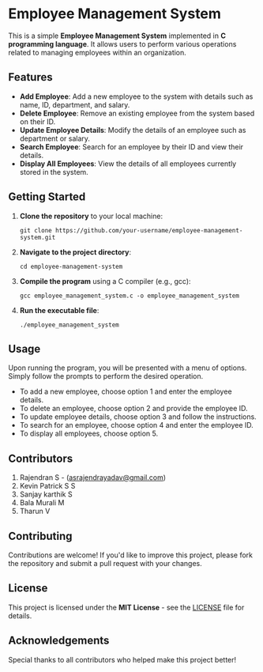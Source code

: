 # Employee Management System

This is a simple **Employee Management System** implemented in **C programming language**. It allows users to perform various operations related to managing employees within an organization.

## Features

- **Add Employee**: Add a new employee to the system with details such as name, ID, department, and salary.
- **Delete Employee**: Remove an existing employee from the system based on their ID.
- **Update Employee Details**: Modify the details of an employee such as department or salary.
- **Search Employee**: Search for an employee by their ID and view their details.
- **Display All Employees**: View the details of all employees currently stored in the system.

## Getting Started

1. **Clone the repository** to your local machine:
    ```
    git clone https://github.com/your-username/employee-management-system.git
    ```

2. **Navigate to the project directory**:
    ```
    cd employee-management-system
    ```

3. **Compile the program** using a C compiler (e.g., gcc):
    ```
    gcc employee_management_system.c -o employee_management_system
    ```

4. **Run the executable file**:
    ```
    ./employee_management_system
    ```

## Usage

Upon running the program, you will be presented with a menu of options. Simply follow the prompts to perform the desired operation.

- To add a new employee, choose option 1 and enter the employee details.
- To delete an employee, choose option 2 and provide the employee ID.
- To update employee details, choose option 3 and follow the instructions.
- To search for an employee, choose option 4 and enter the employee ID.
- To display all employees, choose option 5.

## Contributors 

1. Rajendran S - (asrajendrayadav@gmail.com)
2. Kevin Patrick S S 
3. Sanjay karthik S  
4. Bala Murali M 
5. Tharun V

## Contributing

Contributions are welcome! If you'd like to improve this project, please fork the repository and submit a pull request with your changes.

## License

This project is licensed under the **MIT License** - see the [LICENSE](https://github.com/Rajendran2201/Employee-management-system/blob/main/LICENSE) file for details.

## Acknowledgements

Special thanks to all contributors who helped make this project better!
